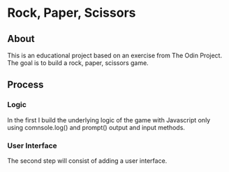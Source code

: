 # Rock, Paper, Scissors
## About
This is an educational project based on an exercise from The Odin Project. The goal is to build a rock, paper, scissors game. 
## Process
### Logic
In the first I build the underlying logic of the game with Javascript only using comnsole.log() and prompt() output and input methods.
### User Interface
The second step will consist of adding a user interface.